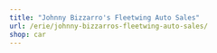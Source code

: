 ```yaml
---
title: "Johnny Bizzarro's Fleetwing Auto Sales"
url: /erie/johnny-bizzarros-fleetwing-auto-sales/
shop: car
---
```

